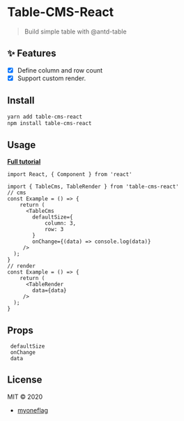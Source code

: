# Table-CMS-React

> Build simple table with @antd-table

## ✨ Features

-   [x] Define column and row count
-   [x] Support custom render.

## Install

```bash
yarn add table-cms-react
npm install table-cms-react
```

## Usage

**[Full tutorial](https://github.com/myoneflag/table-cms-react)**

```tsx
import React, { Component } from 'react'

import { TableCms, TableRender } from 'table-cms-react'
// cms
const Example = () => {
    return (
	  <TableCms
	  	defaultSize={
			column: 3,
			row: 3
		}
		onChange={(data) => console.log(data)}
     />
  );
}
// render
const Example = () => {
    return (
	  <TableRender
	  	data={data}
     />
  );
}
```
## Props
	 defaultSize
	 onChange
	 data


## License

MIT © 2020 

- [myoneflag](https://github.com/myoneflag)

